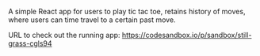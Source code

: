 A simple React app for users to play tic tac toe, retains history of moves, where users can time travel to a certain past move.

URL to check out the running app:
https://codesandbox.io/p/sandbox/still-grass-cgls94
